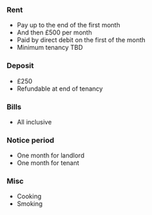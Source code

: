 ### Rent
- Pay up to the end of the first month
- And then £500 per month
- Paid by direct debit on the first of the month
- Minimum tenancy TBD

### Deposit
- £250
- Refundable at end of tenancy

### Bills
- All inclusive

### Notice period
- One month for landlord
- One month for tenant

### Misc
- Cooking
- Smoking
